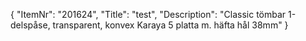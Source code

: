 {
  "ItemNr": "201624",
  "Title": "test",
  "Description": "Classic tömbar 1-delspåse, transparent, konvex Karaya 5 platta m. häfta hål 38mm"
}